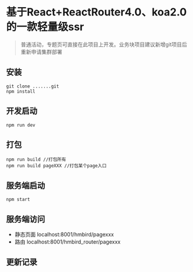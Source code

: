 # 基于React+ReactRouter4.0、koa2.0的一款轻量级ssr
> 普通活动，专题页可直接在此项目上开发。业务块项目建议新增git项目后重新申请集群部署
## 安装
    git clone .......git
    npm install
## 开发启动
    npm run dev 
## 打包
    npm run build //打包所有
    npm run build pageXXX //打包某个page入口
    
## 服务端启动
    npm start
## 服务端访问
- 静态页面   localhost:8001/hmbird/pagexxx
- 路由      localhost:8001/hmbird_router/pagexxx
## 更新记录
    
